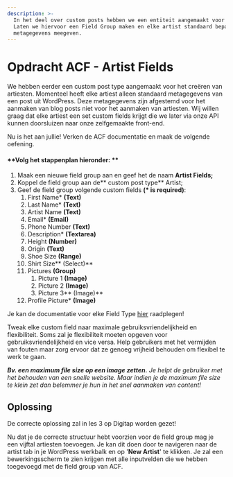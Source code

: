 ```yaml
---
description: >-
  In het deel over custom posts hebben we een entiteit aangemaakt voor Artists.
  Laten we hiervoor een Field Group maken en elke artist standaard bepaalde
  metagegevens meegeven.
---
```


# Opdracht ACF - Artist Fields

We hebben eerder een custom post type aangemaakt voor het creëren van artiesten. Momenteel heeft elke artiest alleen standaard metagegevens van een post uit WordPress. Deze metagegevens zijn afgestemd voor het aanmaken van blog posts niet voor het aanmaken van artiesten. Wij willen graag dat elke artiest een set custom fields krijgt die we later via onze API kunnen doorsluizen naar onze zelfgemaakte front-end.

Nu is het aan jullie! Verken de ACF documentatie en maak de volgende oefening.

#### **Volg het stappenplan hieronder: **

1. Maak een nieuwe field group aan en geef het de naam **Artist Fields;**
2. Koppel de field group aan de** custom post type** Artist;
3. Geef de field group volgende custom fields **(\* is required)**:
   1. First Name\* **(Text)**
   2. Last Name\* **(Text)**
   3. Artist Name **(Text)**
   4. Email\* **(Email)**
   5. Phone Number **(Text)**
   6. Description\* **(Textarea)**
   7. Height **(Number)**
   8. Origin **(Text)**
   9. Shoe Size **(Range)**
   10. Shirt Size** (Select)**
   11. Pictures **(Group)**
       1. Picture 1 **(Image)**
       2. Picture 2 **(Image)**
       3. Picture 3** (Image)**
   12. Profile Picture\* **(Image)**

Je kan de documentatie voor elke Field Type [hier](https://www.advancedcustomfields.com/resources/) raadplegen! 

Tweak elke custom field naar maximale gebruiksvriendelijkheid en flexibiliteit. Soms zal je flexibiliteit moeten opgeven voor gebruiksvriendelijkheid en vice versa. Help gebruikers met het vermijden van fouten maar zorg ervoor dat ze genoeg vrijheid behouden om flexibel te werk te gaan.

_**Bv. een maximum file size op een image zetten.** Je helpt de gebruiker met het behouden van een snelle website. Maar indien je de maximum file size te klein zet dan belemmer je hun in het snel aanmaken van content!_

## Oplossing

De correcte oplossing zal in les 3 op Digitap worden gezet!

Nu dat je de correcte structuur hebt voorzien voor de field group mag je een vijftal artiesten toevoegen. Je kan dit doen door te navigeren naar de artist tab in je WordPress werkbalk en op '**New Artist**' te klikken. Je zal een bewerkingsscherm te zien krijgen met alle inputvelden die we hebben toegevoegd met de field group van ACF. 



